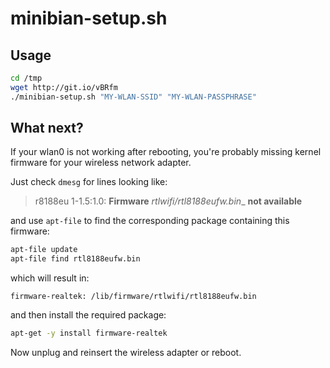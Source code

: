 minibian-setup.sh
=================

Usage
-----

~~~~ bash
cd /tmp
wget http://git.io/vBRfm
./minibian-setup.sh "MY-WLAN-SSID" "MY-WLAN-PASSPHRASE"
~~~~


What next?
----------

If your wlan0 is not working after rebooting, you're probably missing kernel
firmware for your wireless network adapter.

Just check `dmesg` for lines looking like:

> r8188eu 1-1.5:1.0: **Firmware** _rtlwifi/rtl8188eufw.bin__ **not available**


and use `apt-file` to find the corresponding package containing this firmware:

~~~~ bash
apt-file update
apt-file find rtl8188eufw.bin
~~~~


which will result in:

~~~~ shell
firmware-realtek: /lib/firmware/rtlwifi/rtl8188eufw.bin
~~~~


and then install the required package:

~~~~ bash
apt-get -y install firmware-realtek
~~~~


Now unplug and reinsert the wireless adapter or reboot.

